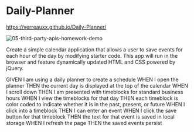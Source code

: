 # Daily-Planner
https://verreauxx.github.io/Daily-Planner/

![05-third-party-apis-homework-demo](https://user-images.githubusercontent.com/101163927/167279216-1a2bb07c-b2db-4c7d-84e1-a70b45f61bc8.gif)

Create a simple calendar application that allows a user to save events for each hour of the day by modifying starter code. This app will run in the browser and feature dynamically updated HTML and CSS powered by jQuery.

GIVEN I am using a daily planner to create a schedule
WHEN I open the planner
THEN the current day is displayed at the top of the calendar
WHEN I scroll down
THEN I am presented with timeblocks for standard business hours
WHEN I view the timeblocks for that day
THEN each timeblock is color coded to indicate whether it is in the past, present, or future
WHEN I click into a timeblock
THEN I can enter an event
WHEN I click the save button for that timeblock
THEN the text for that event is saved in local storage
WHEN I refresh the page
THEN the saved events persist
